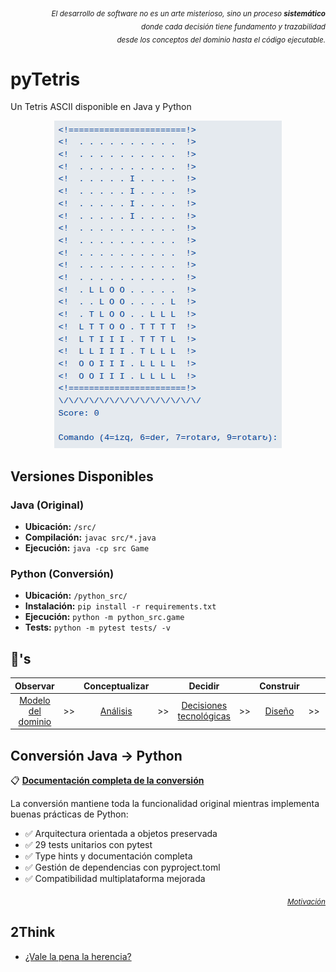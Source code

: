 <div align=right>

<sub>*El desarrollo de software no es un arte misterioso, sino un proceso **sistemático**<br>donde cada decisión tiene fundamento y trazabilidad<br> desde los conceptos del dominio hasta el código ejecutable.*</sub>

</div>

# pyTetris

Un Tetris ASCII disponible en Java y Python

<div align=center>

![](/images/tetris.png)

</div>

## Versiones Disponibles

### Java (Original)
- **Ubicación:** `/src/`
- **Compilación:** `javac src/*.java`
- **Ejecución:** `java -cp src Game`

### Python (Conversión)
- **Ubicación:** `/python_src/`
- **Instalación:** `pip install -r requirements.txt`
- **Ejecución:** `python -m python_src.game`
- **Tests:** `python -m pytest tests/ -v`

## 🚬's

<div align=center>

|Observar||Conceptualizar||Decidir||Construir||Ejecutar|
|:-:|:-:|:-:|:-:|:-:|:-:|:-:|:-:|:-:|
|[Modelo del dominio](/docs/modeloDelDominio.md)|>>|[Análisis](/docs/ProcesoAnalisis.md)|>>|[Decisiones tecnológicas](/docs/DecisionesTecnologicas.md)|>>|[Diseño](/docs/ProcesoDiseño.md)|>>|[Código](/src/)

</div>

## Conversión Java → Python

📋 **[Documentación completa de la conversión](/docs/CONVERSION.md)**

La conversión mantiene toda la funcionalidad original mientras implementa buenas prácticas de Python:
- ✅ Arquitectura orientada a objetos preservada
- ✅ 29 tests unitarios con pytest
- ✅ Type hints y documentación completa  
- ✅ Gestión de dependencias con pyproject.toml
- ✅ Compatibilidad multiplataforma mejorada

<div align=right>

<sub>[*Motivación*](docs/motivación.md)</sub>

</div>

## 2Think

- [¿Vale la pena la herencia?](docs/valeLaPenaLaHerencia.md)

